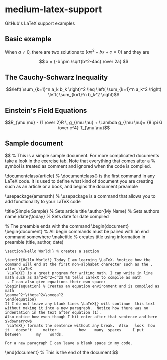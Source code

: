 # medium-latex-support
GitHub's LaTeX support examples

## Basic example

When $a \ne 0$, there are two solutions to $(ax^2 + bx + c = 0)$ and they are

$$ x = {-b \pm \sqrt{b^2-4ac} \over 2a} $$

## The Cauchy-Schwarz Inequality

$$\left( \sum_{k=1}^n a_k b_k \right)^2 \leq \left( \sum_{k=1}^n a_k^2 \right) \left( \sum_{k=1}^n b_k^2 \right)$$

## Einstein's Field Equations

$$R_{\mu \nu} - {1 \over 2}R \, g_{\mu \nu} + \Lambda g_{\mu \nu}= {8 \pi G \over c^4} T_{\mu \nu}$$

## Sample document

$$
% This is a simple sample document.  For more complicated documents take a look in the exercise tab. Note that everything that comes after a % symbol is treated as comment and ignored when the code is compiled.

\documentclass{article} % \documentclass{} is the first command in any LaTeX code.  It is used to define what kind of document you are creating such as an article or a book, and begins the document preamble

\usepackage{amsmath} % \usepackage is a command that allows you to add functionality to your LaTeX code

\title{Simple Sample} % Sets article title
\author{My Name} % Sets authors name
\date{\today} % Sets date for date compiled

% The preamble ends with the command \begin{document}
\begin{document} % All begin commands must be paired with an end command somewhere
    \maketitle % creates title using information in preamble (title, author, date)
    
    \section{Hello World!} % creates a section
    
    \textbf{Hello World!} Today I am learning \LaTeX. %notice how the command will end at the first non-alphabet charecter such as the . after \LaTeX
     \LaTeX{} is a great program for writing math. I can write in line math such as $a^2+b^2=c^2$ %$ tells LaTexX to compile as math
     . I can also give equations their own space: 
    \begin{equation} % Creates an equation environment and is compiled as math
    \gamma^2+\theta^2=\omega^2
    \end{equation}
    If I do not leave any blank lines \LaTeX{} will continue  this text without making it into a new paragraph.  Notice how there was no indentation in the text after equation (1).  
    Also notice how even though I hit enter after that sentence and here $\downarrow$
     \LaTeX{} formats the sentence without any break.  Also   look  how      it   doesn't     matter          how    many  spaces     I put     between       my    words.
    
    For a new paragraph I can leave a blank space in my code. 

\end{document} % This is the end of the document
$$
